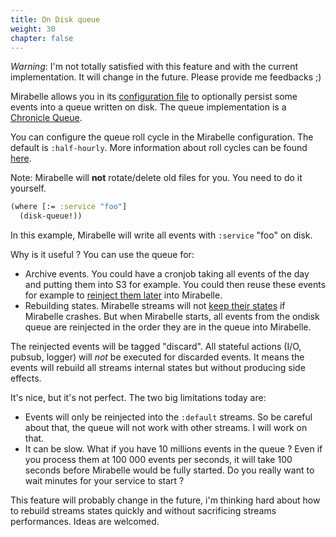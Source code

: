 ```yaml
---
title: On Disk queue
weight: 30
chapter: false
---
```


*Warning*: I'm not totally satisfied with this feature and with the current implementation. It will change in the future. Please provide me feedbacks ;)

Mirabelle allows you in its [configuration file](/howto/configuration/) to optionally persist some events into a queue written on disk. The queue implementation is a [Chronicle Queue](https://github.com/OpenHFT/Chronicle-Queue).

You can configure the queue roll cycle in the Mirabelle configuration. The default is `:half-hourly`. More information about roll cycles can be found [here](https://github.com/OpenHFT/Chronicle-Queue#the-maximum-number-of-messages-per-cycle).

Note: Mirabelle will **not** rotate/delete old files for you. You need to do it yourself.

```clojure
(where [:= :service "foo"]
  (disk-queue!))
```

In this example, Mirabelle will write all events with `:service` "foo" on disk.

Why is it useful ? You can use the queue for:

- Archive events. You could have a cronjob taking all events of the day and putting them into S3 for example. You could then reuse these events for example to [reinject them later](/production/#use-cases) into Mirabelle.
- Rebuilding states. Mirabelle streams will not [keep their states](/production/#fault-tolerance) if Mirabelle crashes. But when Mirabelle starts, all events from the ondisk queue are reinjected in the order they are in the queue into Mirabelle.

The reinjected events will be tagged "discard". All stateful actions (I/O, pubsub, logger) will *not* be executed for discarded events. It means the events will rebuild all streams internal states but without producing side effects.

It's nice, but it's not perfect. The two big limitations today are:

- Events will only be reinjected into the `:default` streams. So be careful about that, the queue will not work with other streams. I will work on that.
- It can be slow. What if you have 10 millions events in the queue ? Even if you process them at 100 000 events per seconds, it will take 100 seconds before Mirabelle would be fully started. Do you really want to wait minutes for your service to start ?

This feature will probably change in the future, i'm thinking hard about how to rebuild streams states quickly and without sacrificing streams performances. Ideas are welcomed.
